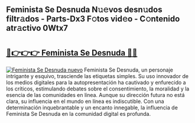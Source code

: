 ## Feminista Se Desnuda N𝚞𝚎vos desn𝚞dos filtr𝚊dos - Parts-Dx3 F𝚘tos vid𝚎o - C𝚘ntenido atr𝚊ctivo 0Wtx7

# <h2><a href="http://mb4f91x.tromn.icu/?c=Feminista+Se+Desnuda">🔗👉👉👉 Feminista Se Desnuda 🔗🔗</a></h2>

[![Feminista Se Desnuda nuevo](https://i.imgur.com/pEAQMta.gif)](http://mb4f91x.tromn.icu/?c=Feminista+Se+Desnuda)
Feminista Se Desnuda, un personaje intrigante y esquivo, trasciende las etiquetas simples. Su uso innovador de los medios digitales para la autopresentación ha cautivado y enfurecido a los críticos, estimulando debates sobre el consentimiento, la moralidad y la esencia de las comunidades en línea. Aunque su dirección futura no está clara, su influencia en el mundo en línea es indiscutible. Con una determinación inquebrantable y un encanto innegable, la influencia de Feminista Se Desnuda en la comunidad digital es profunda.
